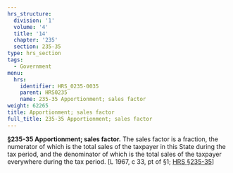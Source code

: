```yaml
---
hrs_structure:
  division: '1'
  volume: '4'
  title: '14'
  chapter: '235'
  section: 235-35
type: hrs_section
tags:
  - Government
menu:
  hrs:
    identifier: HRS_0235-0035
    parent: HRS0235
    name: 235-35 Apportionment; sales factor
weight: 62265
title: Apportionment; sales factor
full_title: 235-35 Apportionment; sales factor
---
```

**§235-35 Apportionment; sales factor.** The sales factor is a fraction, the numerator of which is the total sales of the taxpayer in this State during the tax period, and the denominator of which is the total sales of the taxpayer everywhere during the tax period. [L 1967, c 33, pt of §1; [HRS §235-35](/title-14/chapter-235/section-235-35/)]